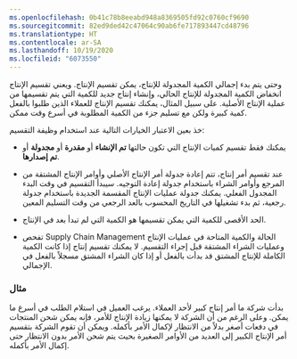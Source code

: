 ```yaml
---
ms.openlocfilehash: 0b41c78b8eeabd948a8369505fd92c0760cf9690
ms.sourcegitcommit: 82ed9ded42c47064c90ab6fe717893447cd48796
ms.translationtype: HT
ms.contentlocale: ar-SA
ms.lasthandoff: 10/19/2020
ms.locfileid: "6073550"
---
```

وحتى يتم بدء إجمالي الكمية المجدولة للإنتاج، يمكن تقسيم الإنتاج. ويعني تقسيم الإنتاج انخفاض الكمية المجدولة للإنتاج الحالي، وإنشاء إنتاج جديد للكمية التي يتم تقسيمها من عملية الإنتاج الأصلية.
على سبيل المثال، يمكنك تقسيم الإنتاج للعملاء الذين طلبوا بالفعل كمية كبيرة ولكن مع تسليم جزء من الكمية المطلوبة في أسرع وقت ممكن.

خذ بعين الاعتبار الخيارات التالية عند استخدام وظيفة التقسيم:

-   يمكنك فقط تقسيم كميات الإنتاج التي تكون حالتها **تم الإنشاء** أو **مقدرة** أو **مجدولة** أو **تم إصدارها**.
    
-   عند تقسيم أمر إنتاج، تتم إعادة جدولة أمر الإنتاج الأصلي وأوامر الإنتاج المشتقة من المرجع وأوامر الشراء باستخدام جدولة إعادة التوجيه. سيبدأ التقسيم في وقت البدء المجدول الفعلي. يمكنك جدولة عمليات الإنتاج المقسمة الجديدة باستخدام جدولة رجعية، ثم بدء تشغيلها في التاريخ المحسوب بالعد الرجعي من وقت التسليم المعين.
    
-   الحد الأقصى للكمية التي يمكن تقسيمها هو الكمية التي لم تبدأ بعد في الإنتاج.
    
-   تفحص Supply Chain Management الحالة والكمية المتاحة في عمليات الإنتاج وعمليات الشراء المشتقة قبل إجراء التقسيم. لا يمكنك تقسيم إنتاج إذا كانت الكمية الكاملة للإنتاج المشتق قد بدأت بالفعل أو إذا كان الشراء المشتق مسجلاً بالفعل في الإجمالي.


### <a name="example"></a>مثال

بدأت شركة ما أمر إنتاج كبير لأحد العملاء.
يرغب العميل في استلام الطلب في أسرع ما يمكن. وعلى الرغم من أن الشركة لا يمكنها زيادة الإنتاج للأمر، فإنه يمكن شحن المنتجات في دفعات أصغر بدلاً من الانتظار لإكمال الأمر بأكمله. ويمكن أن تقوم الشركة بتقسيم أمر الإنتاج الكبير إلى العديد من الأوامر الصغيرة بحيث يتم شحن الأمر بدون الانتظار حتى إكمال الأمر بأكمله.


